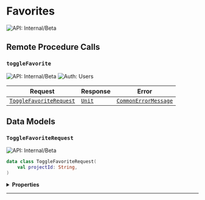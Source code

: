 # Favorites

![API: Internal/Beta](https://img.shields.io/static/v1?label=API&message=Internal/Beta&color=red&style=flat-square)



## Remote Procedure Calls

### `toggleFavorite`

![API: Internal/Beta](https://img.shields.io/static/v1?label=API&message=Internal/Beta&color=red&style=flat-square)
![Auth: Users](https://img.shields.io/static/v1?label=Auth&message=Users&color=informational&style=flat-square)



| Request | Response | Error |
|---------|----------|-------|
|<code><a href='#togglefavoriterequest'>ToggleFavoriteRequest</a></code>|<code><a href='https://kotlinlang.org/api/latest/jvm/stdlib/kotlin/-unit/'>Unit</a></code>|<code><a href='/docs/reference/dk.sdu.cloud.CommonErrorMessage.md'>CommonErrorMessage</a></code>|




## Data Models

### `ToggleFavoriteRequest`

![API: Internal/Beta](https://img.shields.io/static/v1?label=API&message=Internal/Beta&color=red&style=flat-square)



```kotlin
data class ToggleFavoriteRequest(
    val projectId: String,
)
```

<details>
<summary>
<b>Properties</b>
</summary>

<details>
<summary>
<code>projectId</code>: <code><code><a href='https://kotlinlang.org/api/latest/jvm/stdlib/kotlin/-string/'>String</a></code></code>
</summary>





</details>



</details>



---

